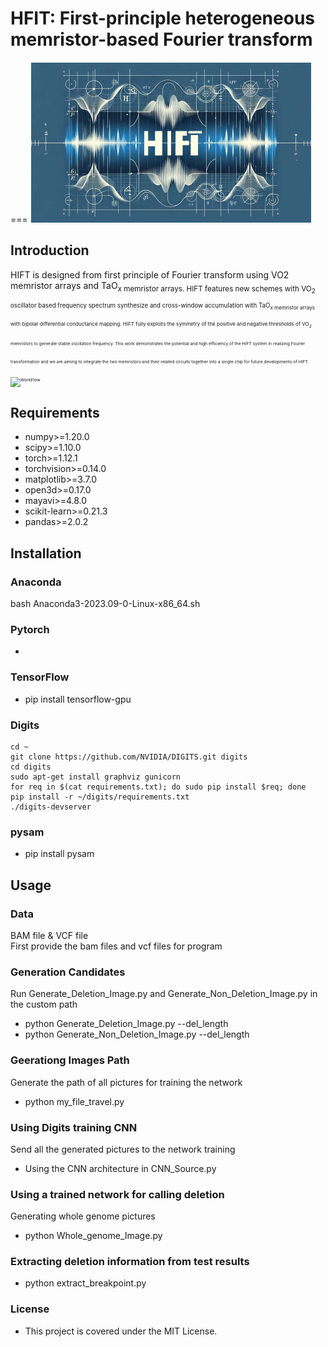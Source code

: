 # HFIT: First-principle heterogeneous memristor-based Fourier transform
===
![HIFT](https://github.com/CSuperlei/HIFT/raw/main/Pic/HIFT.png)
## Introduction
HIFT is designed from first principle of Fourier transform using VO2 memristor arrays and TaO<sub>x memristor arrays. HIFT features new schemes with VO<sub>2 oscillator based frequency spectrum synthesize and cross-window accumulation with TaO<sub>x memristor arrays with bipolar differential conductance mapping. HIFT fully exploits the symmetry of the positive and negative thresholds of VO<sub>2 memristors to generate stable oscillation frequency. This work demonstrates the potential and high efficiency of the HIFT system in realizing Fourier transformation and we are aiming to integrate the two memristors and their related circuits together into a single chip for future developments of HIFT.
![WorkFlow](https://github.com/CSuperlei/HIFT/tree/main/Pic/instruction.png)
## Requirements
  * numpy>=1.20.0
  * scipy>=1.10.0
  * torch>=1.12.1
  * torchvision>=0.14.0
  * matplotlib>=3.7.0
  * open3d>=0.17.0
  * mayavi>=4.8.0
  * scikit-learn>=0.21.3
  * pandas>=2.0.2

## Installation

### Anaconda
  bash Anaconda3-2023.09-0-Linux-x86_64.sh <br/>
### Pytorch 
   * 

### TensorFlow
* pip install tensorflow-gpu

### Digits
    cd ~
    git clone https://github.com/NVIDIA/DIGITS.git digits
    cd digits
    sudo apt-get install graphviz gunicorn
    for req in $(cat requirements.txt); do sudo pip install $req; done 
    pip install -r ~/digits/requirements.txt 
    ./digits-devserver

### pysam
* pip install pysam

## Usage
### Data
BAM file & VCF file <br/>
First provide the bam files and vcf files for program<br/>
### Generation Candidates
Run Generate_Deletion_Image.py and Generate_Non_Deletion_Image.py in the custom path <br/> 
* python Generate_Deletion_Image.py --del_length <br/>
* python Generate_Non_Deletion_Image.py --del_length <br/>

### Geerationg Images Path
Generate the path of all pictures for training the network
* python my_file_travel.py

### Using Digits training CNN
Send all the generated pictures to the network training
* Using the CNN architecture in CNN_Source.py 

### Using a trained network for calling deletion
Generating whole genome pictures
* python Whole_genome_Image.py

### Extracting deletion information from test results
* python extract_breakpoint.py

### License
* This project is covered under the MIT License.
